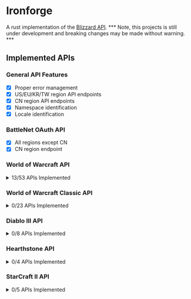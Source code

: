 # Ironforge
A rust implementation of the [Blizzard API](https://develop.battle.net/documentation).
*** Note, this projects is still under development and breaking changes may be made without warning. ***

## Implemented APIs
### General API Features
- [X] Proper error management
- [X] US/EU/KR/TW region API endpoints
- [X] CN region API endpoints
- [X] Namespace identification
- [X] Locale identification
### BattleNet OAuth API
- [X] All regions except CN
- [X] CN region endpoint
### World of Warcraft API
<details>
<summary>13/53 APIs Implemented</summary>
Game Data API:

- [X] Achivements
- [X] Auction House
- [X] Azerite Essence
- [X] Connected Realm (Note: Search not implemented yet)
- [X] Covenant
- [X] Creature
- [X] Guild Crest
- [X] Heirloom
- [ ] Item
- [ ] Journal
- [ ] Media Search
- [ ] Modified Crafting
- [X] Mount
- [ ] Mythic Keystone Affix
- [ ] Mythic Keystone Dungeon
- [ ] Mythic Keystone Leaderboard
- [ ] Mythic Raid Leaderboard
- [ ] Pet
- [ ] Playable Class
- [ ] Playable Race
- [ ] Playable Specialization
- [ ] Power Type
- [ ] Profession
- [ ] PvP Season
- [ ] PvP Tier
- [ ] Quest
- [X] Realm
- [X] Region
- [ ] Reputations
- [ ] Spell
- [ ] Talent
- [ ] Tech Talent
- [X] Title
- [X] Toy
- [X] Wow Token

Profile Data API:
- [ ] Account Profile
- [ ] Character Achievements
- [ ] Character Appearance
- [ ] Character Collections
- [ ] Character Encounters
- [ ] Character Equipment
- [ ] Character Hunter Pets
- [ ] Character Media
- [ ] Character Mythic Keystone Profile
- [ ] Character Professions
- [ ] Character Profile
- [ ] Character PvP
- [ ] Character Quests
- [ ] Character Reputations
- [ ] Character Soulbinds
- [ ] Character Specializations
- [ ] Character Statistics
- [ ] Character titles
- [ ] Guild
</details>

### World of Warcraft Classic API
<details>
<summary>0/23 APIs Implemented</summary>
Game Data API:
  
- [ ] Auction House
- [ ] Connected Realm
- [ ] Creature
- [ ] Guild Crest
- [ ] Item
- [ ] Media Search
- [ ] Playable Class
- [ ] Playable Race
- [ ] Power Type
- [ ] PvP Season
- [ ] Realm
- [ ] Region
- [ ] Wow Token
      
Profile Data API:
- [ ] Account Profile
- [ ] Character Achievements
- [ ] Character Appearance
- [ ] Character Equipment
- [ ] Character Hunter Pets
- [ ] Character Media
- [ ] Character Profile
- [ ] Character PvP
- [ ] Character Specializations
- [ ] Character Statistics
- [ ] Guild
</details>

### Diablo III API
<details>
<summary>0/8 APIs Implemented</summary>
</details>

### Hearthstone API
<details>
<summary>0/4 APIs Implemented</summary>
</details>

### StarCraft II API
<details>
<summary>0/5 APIs Implemented</summary>
</details>
